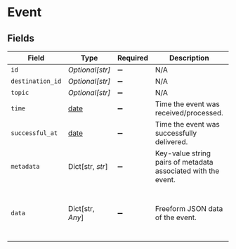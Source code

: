 # Event


## Fields

| Field                                                                | Type                                                                 | Required                                                             | Description                                                          | Example                                                              |
| -------------------------------------------------------------------- | -------------------------------------------------------------------- | -------------------------------------------------------------------- | -------------------------------------------------------------------- | -------------------------------------------------------------------- |
| `id`                                                                 | *Optional[str]*                                                      | :heavy_minus_sign:                                                   | N/A                                                                  | evt_123                                                              |
| `destination_id`                                                     | *Optional[str]*                                                      | :heavy_minus_sign:                                                   | N/A                                                                  | des_456                                                              |
| `topic`                                                              | *Optional[str]*                                                      | :heavy_minus_sign:                                                   | N/A                                                                  | user.created                                                         |
| `time`                                                               | [date](https://docs.python.org/3/library/datetime.html#date-objects) | :heavy_minus_sign:                                                   | Time the event was received/processed.                               | 2024-01-01T00:00:00Z                                                 |
| `successful_at`                                                      | [date](https://docs.python.org/3/library/datetime.html#date-objects) | :heavy_minus_sign:                                                   | Time the event was successfully delivered.                           | 2024-01-01T00:00:00Z                                                 |
| `metadata`                                                           | Dict[str, *str*]                                                     | :heavy_minus_sign:                                                   | Key-value string pairs of metadata associated with the event.        | {<br/>"source": "crm"<br/>}                                          |
| `data`                                                               | Dict[str, *Any*]                                                     | :heavy_minus_sign:                                                   | Freeform JSON data of the event.                                     | {<br/>"user_id": "userid",<br/>"status": "active"<br/>}              |